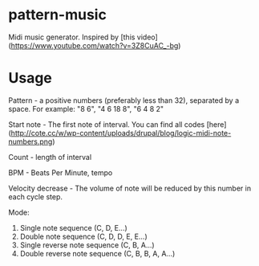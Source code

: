 # pattern-music

Midi music generator. Inspired by [this video] (https://www.youtube.com/watch?v=3Z8CuAC_-bg)

# Usage

Pattern - a positive numbers (preferably less than 32), separated by a space.
  For example: "8 6", "4 6 18 8", "6 4 8 2"
  
Start note - The first note of interval. You can find all codes [here] (http://cote.cc/w/wp-content/uploads/drupal/blog/logic-midi-note-numbers.png)

Count - length of interval

BPM - Beats Per Minute, tempo

Velocity decrease - The volume of note will be reduced by this number in each cycle step.

Mode:
1. Single note sequence (C, D, E...)
2. Double note sequence (C, D, D, E, E...)
3. Single reverse note sequence (C, B, A...)
4. Double reverse note sequence (C, B, B, A, A...)
